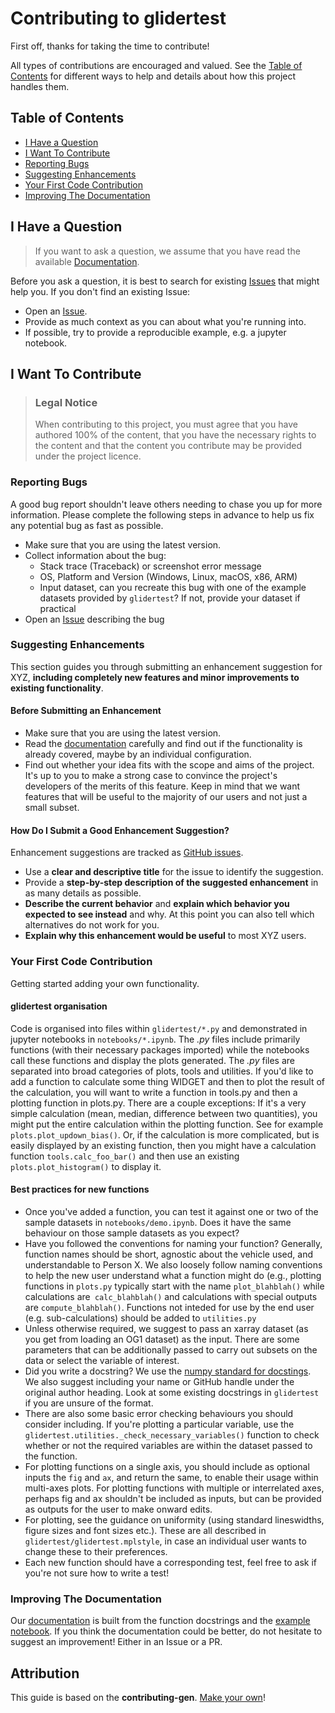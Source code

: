 # Contributing to glidertest

First off, thanks for taking the time to contribute!

All types of contributions are encouraged and valued. See the [Table of Contents](#table-of-contents) for different ways to help and details about how this project handles them.

<!-- omit in toc -->
## Table of Contents

- [I Have a Question](#i-have-a-question)
- [I Want To Contribute](#i-want-to-contribute)
- [Reporting Bugs](#reporting-bugs)
- [Suggesting Enhancements](#suggesting-enhancements)
- [Your First Code Contribution](#your-first-code-contribution)
- [Improving The Documentation](#improving-the-documentation)


## I Have a Question

> If you want to ask a question, we assume that you have read the available [Documentation](https://callumrollo.github.io/glidertest/).

Before you ask a question, it is best to search for existing [Issues](https://github.com/callumrollo/glidertest/issues) that might help you. If you don't find an existing Issue:

- Open an [Issue](https://github.com/callumrollo/glidertest/issues/new).
- Provide as much context as you can about what you're running into.
- If possible, try to provide a reproducible example, e.g. a jupyter notebook.

## I Want To Contribute

> ### Legal Notice <!-- omit in toc -->
> When contributing to this project, you must agree that you have authored 100% of the content, that you have the necessary rights to the content and that the content you contribute may be provided under the project licence.

### Reporting Bugs

<!-- omit in toc -->

A good bug report shouldn't leave others needing to chase you up for more information. Please complete the following steps in advance to help us fix any potential bug as fast as possible.

- Make sure that you are using the latest version.
- Collect information about the bug:
  - Stack trace (Traceback) or screenshot error message
  - OS, Platform and Version (Windows, Linux, macOS, x86, ARM)
  - Input dataset, can you recreate this bug with one of the example datasets provided by `glidertest`? If not, provide your dataset if practical
- Open an [Issue](https://github.com/callumrollo/glidertest/issues) describing the bug

<!-- omit in toc -->
### Suggesting Enhancements

This section guides you through submitting an enhancement suggestion for XYZ, **including completely new features and minor improvements to existing functionality**. 

<!-- omit in toc -->
#### Before Submitting an Enhancement

- Make sure that you are using the latest version.
- Read the [documentation](https://callumrollo.github.io/glidertest) carefully and find out if the functionality is already covered, maybe by an individual configuration.
- Find out whether your idea fits with the scope and aims of the project. It's up to you to make a strong case to convince the project's developers of the merits of this feature. Keep in mind that we want features that will be useful to the majority of our users and not just a small subset.

<!-- omit in toc -->
#### How Do I Submit a Good Enhancement Suggestion?

Enhancement suggestions are tracked as [GitHub issues](https://github.com/callumrollo/glidertest/issues).

- Use a **clear and descriptive title** for the issue to identify the suggestion.
- Provide a **step-by-step description of the suggested enhancement** in as many details as possible.
- **Describe the current behavior** and **explain which behavior you expected to see instead** and why. At this point you can also tell which alternatives do not work for you.
- **Explain why this enhancement would be useful** to most XYZ users. 

### Your First Code Contribution

Getting started adding your own functionality.

#### glidertest organisation

Code is organised into files within `glidertest/*.py` and demonstrated in jupyter notebooks in `notebooks/*.ipynb`. The *.py* files include primarily functions (with their necessary packages imported) while the notebooks call these functions and display the plots generated. The *.py* files are separated into broad categories of plots, tools and utilities. If you'd like to add a function to calculate some thing WIDGET and then to plot the result of the calculation, you will want to write a function in tools.py and then a plotting function in plots.py. There are a couple exceptions: If it's a very simple calculation (mean, median, difference between two quantities), you might put the entire calculation within the plotting function. See for example `plots.plot_updown_bias()`. Or, if the calculation is more complicated, but is easily displayed by an existing function, then you might have a calculation function `tools.calc_foo_bar()` and then use an existing `plots.plot_histogram()` to display it.

#### Best practices for new functions

- Once you've added a function, you can test it against one or two of the sample datasets in `notebooks/demo.ipynb`. Does it have the same behaviour on those sample datasets as you expect?
- Have you followed the conventions for naming your function? Generally, function names should be short, agnostic about the vehicle used, and understandable to Person X. We also loosely follow naming conventions to help the new user understand what a function might do (e.g., plotting functions in `plots.py` typically start with the name `plot_blahblah()` while calculations are` calc_blahblah()` and calculations with special outputs  are `compute_blahblah()`. Functions not inteded for use by the end user (e.g. sub-calculations) should be added to `utilities.py`
- Unless otherwise required, we suggest to pass an xarray dataset (as you get from loading an OG1 dataset) as the input. There are some parameters that can be additionally passed to carry out subsets on the data or select the variable of interest.
- Did you write a docstring? We use the [numpy standard for docstings](https://numpydoc.readthedocs.io/en/latest/format.html#docstring-standard). We also suggest including your name or GitHub handle under the original author heading. Look at some existing docstrings in `glidertest` if you are unsure of the format.
- There are also some basic error checking behaviours you should consider including. If you're plotting a particular variable, use the `glidertest.utilities._check_necessary_variables()` function to check whether or not the required variables are within the dataset passed to the function.
- For plotting functions on a single axis, you should include as optional inputs the `fig` and `ax`, and return the same, to enable their usage within multi-axes plots. For plotting functions with multiple or interrelated axes, perhaps fig and ax shouldn't be included as inputs, but can be provided as outputs for the user to make onward edits.
- For plotting, see the guidance on uniformity (using standard lineswidths, figure sizes and font sizes etc.). These are all described in `glidertest/glidertest.mplstyle`, in case an individual user wants to change these to their preferences.
- Each new function should have a corresponding test, feel free to ask if you're not sure how to write a test!

### Improving The Documentation

Our [documentation](https://callumrollo.github.io/glidertest/) is built from the function docstrings and the [example notebook](https://callumrollo.github.io/glidertest/demo-output.html). If you think the documentation could be better, do not hesitate to suggest an improvement! Either in an Issue or a PR.

## Attribution
This guide is based on the **contributing-gen**. [Make your own](https://github.com/bttger/contributing-gen)!
